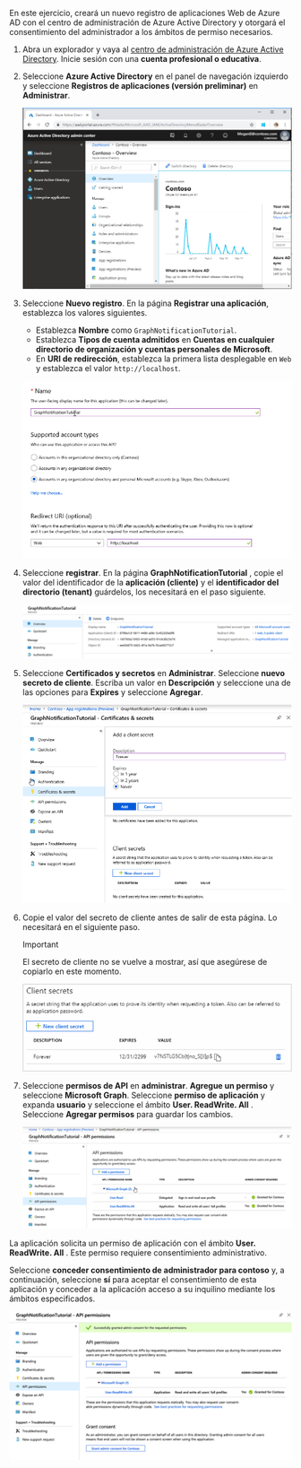 <!-- markdownlint-disable MD002 MD041 -->

En este ejercicio, creará un nuevo registro de aplicaciones Web de Azure AD con el centro de administración de Azure Active Directory y otorgará el consentimiento del administrador a los ámbitos de permiso necesarios.

1. Abra un explorador y vaya al [centro de administración de Azure Active Directory](https://portal.azure.com). Inicie sesión con una **cuenta profesional o educativa**.

1. Seleccione **Azure Active Directory** en el panel de navegación izquierdo y seleccione **Registros de aplicaciones (versión preliminar)** en **Administrar**.

    ![Una captura de pantalla de los registros de la aplicación ](./images/01.png)

1. Seleccione **Nuevo registro**. En la página **Registrar una aplicación**, establezca los valores siguientes.

    - Establezca **Nombre** como `GraphNotificationTutorial`.
    - Establezca **Tipos de cuenta admitidos** en **Cuentas en cualquier directorio de organización y cuentas personales de Microsoft**.
    - En **URI de redirección**, establezca la primera lista desplegable en `Web` y establezca el valor `http://localhost`.

    ![Captura de pantalla de la página registrar una aplicación](./images/02.png)

1. Seleccione **registrar**. En la página **GraphNotificationTutorial** , copie el valor del identificador de la **aplicación (cliente)** y el **identificador del directorio (tenant)** guárdelos, los necesitará en el paso siguiente.

    ![Captura de pantalla del identificador de la aplicación del nuevo registro de la aplicación](./images/03.png)

1. Seleccione **Certificados y secretos** en **Administrar**. Seleccione **nuevo secreto de cliente**. Escriba un valor en **Descripción** y seleccione una de las opciones para **Expires** y seleccione **Agregar**.

    ![Captura de pantalla del cuadro de diálogo Agregar un secreto de cliente](./images/04.png)

1. Copie el valor del secreto de cliente antes de salir de esta página. Lo necesitará en el siguiente paso.

    > [!IMPORTANT]
    > El secreto de cliente no se vuelve a mostrar, así que asegúrese de copiarlo en este momento.

    ![Captura de pantalla del secreto de cliente recién agregado](./images/05.png)

1. Seleccione **permisos de API** en **administrar**. **Agregue un permiso** y seleccione **Microsoft Graph**. Seleccione **permiso de aplicación** y expanda **usuario** y seleccione el ámbito **User. ReadWrite. All** . Seleccione **Agregar permisos** para guardar los cambios.

    ![Captura de pantalla del secreto de cliente recién agregado](./images/06.png)

La aplicación solicita un permiso de aplicación con el ámbito **User. ReadWrite. All** . Este permiso requiere consentimiento administrativo.

Seleccione **conceder consentimiento de administrador para contoso** y, a continuación, seleccione **sí** para aceptar el consentimiento de esta aplicación y conceder a la aplicación acceso a su inquilino mediante los ámbitos especificados.

![Captura de pantalla de inicio de sesión](./images/07.png)
